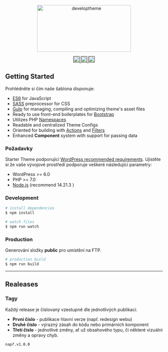 <div align="center">
  <p>
    <img src="https://czechvisual.space/_cdn/czechvisual/developtheme/assets/logo_default.svg" width="300" height="150" style="max-width: 100%;" alt="developtheme">
  </p>

  <p>
    <a href="" target="_blank">
      <img src="https://czechvisual.space/_cdn/czechvisual/github/github_badge_production.svg" height="20" style="max-width: 100%;" alt="">
    </a>
    <a href="" target="_blank">
      <img src="https://czechvisual.space/_cdn/czechvisual/github/github_badge_staging.svg" height="20" style="max-width: 100%;" alt="">
    </a>
    <a href="" target="_blank">
      <img src="https://czechvisual.space/_cdn/czechvisual/github/github_badge_licence.svg" height="20" style="max-width: 100%;" alt="">
    </a>
  </p>
</div>

## Getting Started

Prohlédněte si čím naše šablona disponuje:

- [ES6](https://babeljs.io/learn-es2015/) for JavaScript
- [SASS](http://sass-lang.com/) preprocessor for CSS
- [Gulp](https://gulpjs.com/) for managing, compiling and optimizing theme's asset files
- Ready to use front-end boilerplates for [Bootstrap](//getbootstrap.com/docs/3.3/)
- Utilizes PHP [Namespaces](http://php.net/manual/pl/language.namespaces.php)
- Readable and centralized Theme Configs
- Oriented for building with [Actions](https://codex.wordpress.org/Glossary#Action) and [Filters](https://codex.wordpress.org/Glossary#Filter)
- Enhanced **Component** system with support for passing data

### Požadavky

Starter Theme podporující [WordPress recommended requirements](https://wordpress.org/about/requirements/). Ujistěte si že vaše vývojové prostředí podporuje veškeré následující parametry:

- WordPress >= 6.0
- PHP >= 7.0
- [Node.js](https://nodejs.org) (recommend 14.21.3 )


### Development

```bash
# install dependencies
$ npm install

# watch files
$ npm run watch
```

### Production
Generování složky **public** pro umístění na FTP.

```bash
# production build
$ npm run build
```

---

## Realeases
### Tagy
Každý release je číslovaný vzestupně dle jednotlivých publikací.

- **První číslo** - publikace hlavní verze (např. redesign webu)
- **Druhé číslo** - výrazný zásah do kódu nebo primárních komponent
- **Třetí číslo** - jednotlivé změny, ať už obsahového typu, či některé vizuální změny a opravy chyb.

```bash
např.v1.0.0
```
